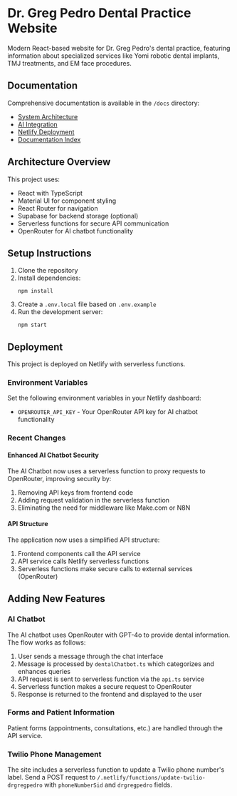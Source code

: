 # Dr. Greg Pedro Dental Practice Website

Modern React-based website for Dr. Greg Pedro's dental practice, featuring information about specialized services like Yomi robotic dental implants, TMJ treatments, and EM face procedures.

## Documentation

Comprehensive documentation is available in the `/docs` directory:

- [System Architecture](./docs/01-system-architecture.md)
- [AI Integration](./docs/02-ai-integration.md)
- [Netlify Deployment](./docs/03-netlify-deployment.md)
- [Documentation Index](./docs/index.md)

## Architecture Overview

This project uses:
- React with TypeScript
- Material UI for component styling
- React Router for navigation
- Supabase for backend storage (optional)
- Serverless functions for secure API communication
- OpenRouter for AI chatbot functionality

## Setup Instructions

1. Clone the repository
2. Install dependencies:
   ```
   npm install
   ```
3. Create a `.env.local` file based on `.env.example`
4. Run the development server:
   ```
   npm start
   ```

## Deployment

This project is deployed on Netlify with serverless functions.

### Environment Variables

Set the following environment variables in your Netlify dashboard:

- `OPENROUTER_API_KEY` - Your OpenRouter API key for AI chatbot functionality

### Recent Changes

#### Enhanced AI Chatbot Security

The AI Chatbot now uses a serverless function to proxy requests to OpenRouter, improving security by:

1. Removing API keys from frontend code
2. Adding request validation in the serverless function
3. Eliminating the need for middleware like Make.com or N8N

#### API Structure

The application now uses a simplified API structure:

1. Frontend components call the API service
2. API service calls Netlify serverless functions
3. Serverless functions make secure calls to external services (OpenRouter)

## Adding New Features

### AI Chatbot

The AI chatbot uses OpenRouter with GPT-4o to provide dental information. The flow works as follows:

1. User sends a message through the chat interface
2. Message is processed by `dentalChatbot.ts` which categorizes and enhances queries
3. API request is sent to serverless function via the `api.ts` service
4. Serverless function makes a secure request to OpenRouter
5. Response is returned to the frontend and displayed to the user

### Forms and Patient Information

Patient forms (appointments, consultations, etc.) are handled through the API service.

### Twilio Phone Management

The site includes a serverless function to update a Twilio phone number's label. Send a POST request to `/.netlify/functions/update-twilio-drgregpedro` with `phoneNumberSid` and `drgregpedro` fields.
